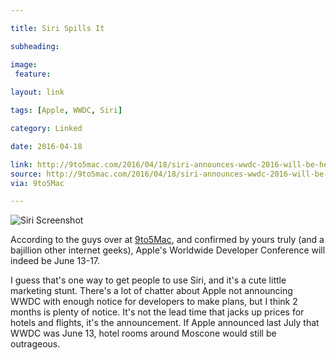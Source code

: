 ```yaml
---

title: Siri Spills It

subheading: 

image:
 feature: 
 
layout: link

tags: [Apple, WWDC, Siri]

category: Linked

date: 2016-04-18

link: http://9to5mac.com/2016/04/18/siri-announces-wwdc-2016-will-be-held-june-13th-through-june-17th-in-san-francisco/
source: http://9to5mac.com/2016/04/18/siri-announces-wwdc-2016-will-be-held-june-13th-through-june-17th-in-san-francisco/
via: 9to5Mac

---
```


![Siri Screenshot](https://s3-us-west-2.amazonaws.com/www.jimmylittle.com/post-images/Sirispills2.png)

 According to the guys over at [9to5Mac][1], and confirmed by yours truly (and a bajillion other internet geeks), Apple's Worldwide Developer Conference will indeed be June 13-17.
 
 I guess that's one way to get people to use Siri, and it's a cute little marketing stunt.  There's a lot of chatter about Apple not announcing WWDC with enough notice for developers to make plans, but I think 2 months is plenty of notice.  It's not the lead time that jacks up prices for hotels and flights, it's the announcement.  If Apple announced last July that WWDC was June 13, hotel rooms around Moscone would still be outrageous.
 
 
 [1]: http://9to5mac.com/2016/04/18/siri-announces-wwdc-2016-will-be-held-june-13th-through-june-17th-in-san-francisco/